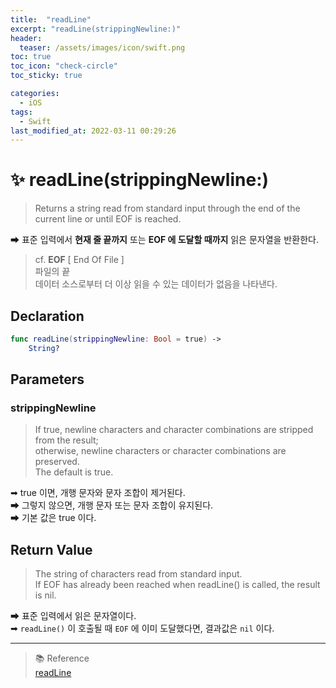 ```yaml
---
title:  "readLine"
excerpt: "readLine(strippingNewline:)"
header:
  teaser: /assets/images/icon/swift.png
toc: true
toc_icon: "check-circle"
toc_sticky: true

categories:
  - iOS
tags:
  - Swift
last_modified_at: 2022-03-11 00:29:26
---
```


# ✨ readLine(strippingNewline:)
> Returns a string read from standard input through the end of the current line or until EOF is reached.

➡ 표준 입력에서 **현재 줄 끝까지** 또는 **EOF 에 도달할 때까지** 읽은 문자열을 반환한다.

> cf. **EOF** [ End Of File ] <br>
> 파일의 끝 <br>
> 데이터 소스로부터 더 이상 읽을 수 있는 데이터가 없음을 나타낸다.<br>

## Declaration
```swift
func readLine(strippingNewline: Bool = true) ->
	String?
```

## Parameters
### strippingNewline
> If true, newline characters and character combinations are stripped from the result; <br>
> otherwise, newline characters or character combinations are preserved. <br>
> The default is true. <br>

➡ true 이면, 개행 문자와 문자 조합이 제거된다. <br>
➡ 그렇지 않으면, 개행 문자 또는 문자 조합이 유지된다. <br>
➡ 기본 값은 true 이다. <br>

## Return Value
> The string of characters read from standard input. <br>
> If EOF has already been reached when readLine() is called, the result is nil.<br>

➡ 표준 입력에서 읽은 문자열이다. <br>
➡ `readLine()` 이 호출될 때 `EOF` 에 이미 도달했다면, 결과값은 `nil` 이다.

---

> 📚 Reference <br>
[readLine](https://developer.apple.com/documentation/swift/1641199-readline/)